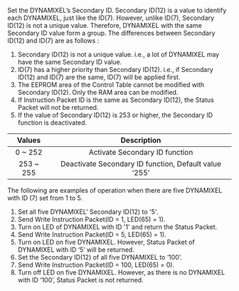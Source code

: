 Set the DYNAMIXEL’s Secondary ID. Secondary ID(12) is a value to identify each DYNAMIXEL, just like the ID(7).
However, unlike ID(7), Secondary ID(12) is not a unique value.
Therefore, DYNAMIXEL with the same Secondary ID value form a group.
The differences between Secondary ID(12) and ID(7) are as follows :
1. Secondary ID(12) is not a unique value. i.e., a lot of DYNAMIXEL may have the same Secondary ID value.
2. ID(7) has a higher priority than Secondary ID(12). i.e., if Secondary ID(12) and ID(7) are the same, ID(7) will be applied first.
3. The EEPROM area of the Control Table cannot be modified with Secondary ID(12). Only the RAM area can be modified.
4. If Instruction Packet ID is the same as Secondary ID(12), the Status Packet will not be returned.
5. If the value of Secondary ID(12) is 253 or higher, the Secondary ID function is deactivated.

|Values|Description|
| :---: | :---: |
|0 ~ 252|Activate Secondary ID function|
|253 ~ 255|Deactivate Secondary ID function, Default value ‘255’|

The following are examples of operation when there are five DYNAMIXEL with ID (7) set from 1 to 5.
1. Set all five DYNAMIXEL' Secondary ID(12) to '5'.
2. Send Write Instruction Packet(ID = 1, LED(65) = 1).
3. Turn on LED of DYNAMIXEL with ID '1' and return the Status Packet.
4. Send Write Instruction Packet(ID = 5, LED(65) = 1).
5. Turn on LED on five DYNAMIXEL. However, Status Packet of DYNAMIXEL with ID ‘5’ will be returned.
6. Set the Secondary ID(12) of all five DYNAMIXEL to ‘100’.
7. Send Write Instruction Packet(ID = 100, LED(65) = 0).
8. Turn off LED on five DYNAMIXEL. However, as there is no DYNAMIXEL with ID ‘100’, Status Packet is not returned.
